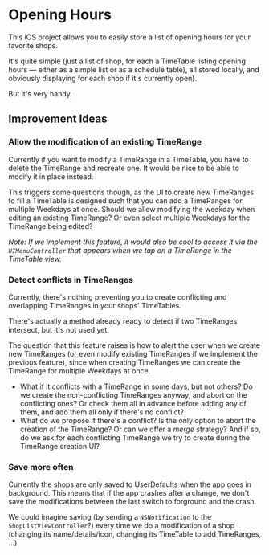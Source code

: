 # Opening Hours

This iOS project allows you to easily store a list of opening hours for your favorite shops.

It's quite simple (just a list of shop, for each a TimeTable listing opening hours — either as a simple list or as a schedule table), all stored locally, and obviously displaying for each shop if it's currently open).

But it's very handy.

## Improvement Ideas

### Allow the modification of an existing TimeRange

Currently if you want to modify a TimeRange in a TimeTable, you have to delete the TimeRange and recreate one. It would be nice to be able to modify it in place instead.

This triggers some questions though, as the UI to create new TimeRanges to fill a TimeTable is designed such that you can add a TimeRanges for multiple Weekdays at once. Should we allow modifying the weekday when editing an existing TimeRange? Or even select multiple Weekdays for the TimeRange being edited?

_Note: If we implement this feature, it would also be cool to access it via the `UIMenuController` that appears when we tap on a TimeRange in the TimeTable view._

### Detect conflicts in TimeRanges

Currently, there's nothing preventing you to create conflicting and overlapping TimeRanges in your shops' TimeTables.

There's actually a method already ready to detect if two TimeRanges intersect, but it's not used yet.

The question that this feature raises is how to alert the user when we create new TimeRanges (or even modify existing TimeRanges if we implement the previous feature), since when creating TimeRanges we can create the TimeRange for multiple Weekdays at once.

* What if it conflicts with a TimeRange in some days, but not others? Do we create the non-conflicting TimeRanges anyway, and abort on the conflicting ones? Or check them all in advance before adding any of them, and add them all only if there's no conflict?
* What do we propose if there's a conflict? Is the only option to abort the creation of the TimeRange? Or can we offer a _merge_ strategy? And if so, do we ask for each conflicting TimeRange we try to create during the TimeRange creation UI?

### Save more often

Currently the shops are only saved to UserDefaults when the app goes in background. This means that if the app crashes after a change, we don't save the modifications between the last switch to forground and the crash.

We could imagine saving (by sending a `NSNotification` to the `ShopListViewController`?) every time we do a modification of a shop (changing its name/details/icon, changing its TimeTable to add TimeRanges, …)
